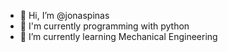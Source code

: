 - 👋 Hi, I’m @jonaspinas
- 👀 I'm currently programming with python
- 🌱 I’m currently learning Mechanical Engineering

<!---
jonaspinas/jonaspinas is a ✨ special ✨ repository because its `README.md` (this file) appears on your GitHub profile.
You can click the Preview link to take a look at your changes.
--->
